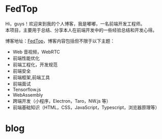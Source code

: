 # FedTop

Hi，guys！欢迎来到我的个人博客，我是嘟嘟，一名前端开发工程师。  
本项目，主要用于总结、分享本人在前端开发中的一些经验总结和开发心得。

博客地址：[FedTop](https://fedtop.com)，博客内容包括但不限于以下主题：

- Web 音视频，WebRTC
- 前端性能优化
- 前端工程化，开发规范
- 前端安全
- 前端框架,前端工具
- 前端面试
- Tensorflow.js
- WebAssembly
- 跨端开发（小程序，Electron，Taro，NW.js 等）
- 前端基础知识（HTML，CSS，JavaScript，Typescript，浏览器原理等）


# blog
